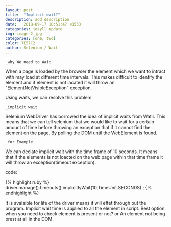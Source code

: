 ```yaml
---
layout: post
title:  "Implicit wait?"
description: add description
date:   2018-09-17 10:51:47 +0530
categories: jekyll update
img: image-2.jpg
categories: [one, two]
color: 7E57C2
author: Selenium / Wait
---
```

`_why We need to Wait`

When a page is loaded by the browser the element which we want to intract with may load at different time intervals. This makes difficult to identify the element and if element is not lacated it will throw an "ElementNotVisibleException" exception.

Using waits, we can resolve this problem.


`_implicit wait` 

Selenium WebDriver has borrowed the idea of implicit waits from Watir. This means that we can tell selenium that we would like to wait for a certain amount of time before throwing an exception that if it cannot find the element on the page.
By polling the DOM until the WebElement is found.

`_for Example`

We can declate implicit wait with the time frame of 10 seconds. It means that if the elements is not loacted on the web page within that time frame it will throw an exception(timeout exception).

code:

{% highlight ruby %}
driver.manage().timeouts().implicitlyWait(10,TimeUnit.SECONDS) ;
{% endhighlight %}

It is avalaible for life of the driver means it will effet through out the program. Implicit wait time is applied to all the element in script.
Best option when you need to check element is present or not? or An element not being prest at all in the DOM.

